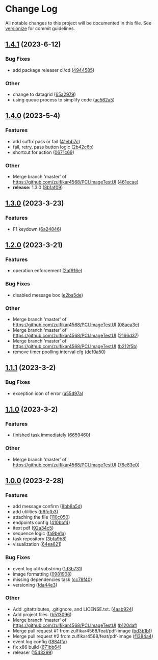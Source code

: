 # Change Log

All notable changes to this project will be documented in this file. See [versionize](https://github.com/versionize/versionize) for commit guidelines.

<a name="1.4.1"></a>
## [1.4.1](https://www.github.com/zulfikar4568/PCI.ImageTestUI/releases/tag/v1.4.1) (2023-6-12)

### Bug Fixes

* add package releaser ci/cd ([4944585](https://www.github.com/zulfikar4568/PCI.ImageTestUI/commit/4944585b4d1c50b2b2ecfc88f94f85b876cf4019))

### Other

* change to datagrid ([65a2979](https://www.github.com/zulfikar4568/PCI.ImageTestUI/commit/65a29794a8185d050f759bc40a7a1b8578e0ddc9))
* using queue process to simplify code ([ac562a5](https://www.github.com/zulfikar4568/PCI.ImageTestUI/commit/ac562a5a1aa6a0502c00a062bdfd3cb777efc122))

<a name="1.4.0"></a>
## [1.4.0](https://www.github.com/zulfikar4568/PCI.ImageTestUI/releases/tag/v1.4.0) (2023-5-4)

### Features

* add suffix pass or fail ([41ebb7c](https://www.github.com/zulfikar4568/PCI.ImageTestUI/commit/41ebb7ce00e7bbd18854208a09265207d99c876c))
* fail, retry, pass button logic ([2b42c6b](https://www.github.com/zulfikar4568/PCI.ImageTestUI/commit/2b42c6bdc0319544a37bfedf8947e4ed3de11b4d))
* shortcut for action ([0671c69](https://www.github.com/zulfikar4568/PCI.ImageTestUI/commit/0671c690770a2404c014b21d386ffe00b4677b67))

### Other

* Merge branch 'master' of https://github.com/zulfikar4568/PCI.ImageTestUI ([461ecae](https://www.github.com/zulfikar4568/PCI.ImageTestUI/commit/461ecaeefecaf21f7ec94c3201d784e9ca774cf0))
* **release:** 1.3.0 ([8b1af09](https://www.github.com/zulfikar4568/PCI.ImageTestUI/commit/8b1af090538021505b2dd16aad84fd8e1db7d3e8))

<a name="1.3.0"></a>
## [1.3.0](https://www.github.com/zulfikar4568/PCI.ImageTestUI/releases/tag/v1.3.0) (2023-3-23)

### Features

* F1 keydown ([6a24846](https://www.github.com/zulfikar4568/PCI.ImageTestUI/commit/6a24846a2cdacae90e1d0064bfd452551d39fc0a))

<a name="1.2.0"></a>
## [1.2.0](https://www.github.com/zulfikar4568/PCI.ImageTestUI/releases/tag/v1.2.0) (2023-3-21)

### Features

* operation enforcement ([2af916e](https://www.github.com/zulfikar4568/PCI.ImageTestUI/commit/2af916e80fdbf5e537060d913d54cda8da41c06f))

### Bug Fixes

* disabled message box ([e2ba5de](https://www.github.com/zulfikar4568/PCI.ImageTestUI/commit/e2ba5deedb11948c90ac45266e95a4ca7d8f77c0))

### Other

* Merge branch 'master' of https://github.com/zulfikar4568/PCI.ImageTestUI ([08aea3e](https://www.github.com/zulfikar4568/PCI.ImageTestUI/commit/08aea3eec477f8fdc4855f51afd9c3e78435b426))
* Merge branch 'master' of https://github.com/zulfikar4568/PCI.ImageTestUI ([2166d37](https://www.github.com/zulfikar4568/PCI.ImageTestUI/commit/2166d3753920aad3faf8e7be6bc94992bafb5a6e))
* Merge branch 'master' of https://github.com/zulfikar4568/PCI.ImageTestUI ([b212f5b](https://www.github.com/zulfikar4568/PCI.ImageTestUI/commit/b212f5b3d45cd63945f832bd61daf1d1f4237aa8))
* remove timer poolling interval cfg ([def0a50](https://www.github.com/zulfikar4568/PCI.ImageTestUI/commit/def0a50daf85d99815be46d5c0c866ec0c530ff5))

<a name="1.1.1"></a>
## [1.1.1](https://www.github.com/zulfikar4568/PCI.ImageTestUI/releases/tag/v1.1.1) (2023-3-2)

### Bug Fixes

* exception icon of error ([a55d97a](https://www.github.com/zulfikar4568/PCI.ImageTestUI/commit/a55d97a6bb57f25c4de932e6775bfcd40bc8aeb7))

<a name="1.1.0"></a>
## [1.1.0](https://www.github.com/zulfikar4568/PCI.ImageTestUI/releases/tag/v1.1.0) (2023-3-2)

### Features

* finished task immediately ([6659460](https://www.github.com/zulfikar4568/PCI.ImageTestUI/commit/6659460d60a7668d021ce3a3a4f10a68ee00ef45))

### Other

* Merge branch 'master' of https://github.com/zulfikar4568/PCI.ImageTestUI ([76e83e0](https://www.github.com/zulfikar4568/PCI.ImageTestUI/commit/76e83e0213fa50cace42d9e1cc75a396790f02bb))

<a name="1.0.0"></a>
## [1.0.0](https://www.github.com/zulfikar4568/PCI.ImageTestUI/releases/tag/v1.0.0) (2023-2-28)

### Features

* add message confirm ([8bb8a5d](https://www.github.com/zulfikar4568/PCI.ImageTestUI/commit/8bb8a5dd915bad6f8605de8153322073f1980ccc))
* add utilities ([b6fcfb3](https://www.github.com/zulfikar4568/PCI.ImageTestUI/commit/b6fcfb39865a61d617a49519946cb432c8045bc6))
* attaching the file ([110c050](https://www.github.com/zulfikar4568/PCI.ImageTestUI/commit/110c05019f4167c6e10f3279fe06ba5f082048c0))
* endpoints config ([410bbf4](https://www.github.com/zulfikar4568/PCI.ImageTestUI/commit/410bbf4e11fd8e4fb19840c6e2e761f378c11532))
* itext pdf ([92a34c5](https://www.github.com/zulfikar4568/PCI.ImageTestUI/commit/92a34c5d4d933ee6bd8e2372b4711ffd2f811dca))
* sequence logic ([fa9be1a](https://www.github.com/zulfikar4568/PCI.ImageTestUI/commit/fa9be1a31dd7eb067e094393e388e6197751e45d))
* task repository ([3bfa9b8](https://www.github.com/zulfikar4568/PCI.ImageTestUI/commit/3bfa9b82b4e59e29362f29a16995115293ed95a5))
* visualization ([64ea621](https://www.github.com/zulfikar4568/PCI.ImageTestUI/commit/64ea6219301deefd5e9a6f8146c1573296185748))

### Bug Fixes

* event log util substring ([1d3b731](https://www.github.com/zulfikar4568/PCI.ImageTestUI/commit/1d3b73177728a91965fdacae1cbe17f9e0d8d022))
* image formatting ([0981908](https://www.github.com/zulfikar4568/PCI.ImageTestUI/commit/0981908c1e2abe8e2969840a71a1801a856bd69d))
* missing dependencies task ([cc78f40](https://www.github.com/zulfikar4568/PCI.ImageTestUI/commit/cc78f40bde96d4943c9c882ff79889782da35cd5))
* versioning ([fda44e3](https://www.github.com/zulfikar4568/PCI.ImageTestUI/commit/fda44e3c2e069cd6bffa743409c2b1536a8300d0))

### Other

* Add .gitattributes, .gitignore, and LICENSE.txt. ([4aab924](https://www.github.com/zulfikar4568/PCI.ImageTestUI/commit/4aab924503e460f13f6f8cc691cfec1645e8a524))
* Add project files. ([b513096](https://www.github.com/zulfikar4568/PCI.ImageTestUI/commit/b51309635676a21c1a3ba51a5244fd55263d2937))
* Merge branch 'master' of https://github.com/zulfikar4568/PCI.ImageTestUI ([b120daf](https://www.github.com/zulfikar4568/PCI.ImageTestUI/commit/b120daf139e965ee734f2e5464f65aee0f1a0e79))
* Merge pull request #1 from zulfikar4568/feat/pdf-image ([bd3b1b1](https://www.github.com/zulfikar4568/PCI.ImageTestUI/commit/bd3b1b10657135a2789c0cc49c555620f7454e98))
* Merge pull request #2 from zulfikar4568/feat/pdf-image ([f1384a4](https://www.github.com/zulfikar4568/PCI.ImageTestUI/commit/f1384a4efc614a44eb6f056576ee340fb685c9d6))
* event log config ([f884ffa](https://www.github.com/zulfikar4568/PCI.ImageTestUI/commit/f884ffa92bb02f3a7c5bb3cdbda933ed103d45c9))
* fix x86 build ([671bb64](https://www.github.com/zulfikar4568/PCI.ImageTestUI/commit/671bb64ce939d0de92837ac963094c52d1f02613))
* releaser ([1543299](https://www.github.com/zulfikar4568/PCI.ImageTestUI/commit/15432992df30107861f2fd268c91ed90945f48c3))

